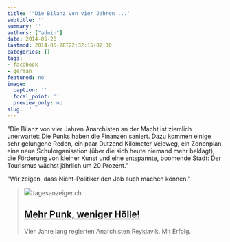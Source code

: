 ```yaml
---
title: '"Die Bilanz von vier Jahren ...'
subtitle: ''
summary: ''
authors: ["admin"]
date: 2014-05-28
lastmod: 2014-05-28T22:32:15+02:00
categories: []
tags:
- facebook
- german
featured: no
image:
  caption: ''
  focal_point: ''
  preview_only: no
slug: ''
---
```

"Die Bilanz von vier Jahren Anarchisten an der Macht ist ziemlich unerwartet: Die Punks haben die Finanzen saniert. Dazu kommen einige sehr gelungene Reden, ein paar Dutzend Kilometer Veloweg, ein Zonenplan, eine neue Schulorganisation (über die sich heute niemand mehr beklagt), die Förderung von kleiner Kunst und eine entspannte, boomende Stadt: Der Tourismus wächst jährlich um 20 Prozent."

"Wir zeigen, dass Nicht-Politiker den Job auch machen können."
> [![](https://cdn.unitycms.io/image/ocroped/1200,1200,1000,1000,0,0/JnPlCHn5PUw/2-XG46xg4lB9j2o5259FQu.jpg)](http://www.tagesanzeiger.ch/ausland/europa/Mehr-Punk-weniger-Hoelle-/story/25977893)
> tagesanzeiger.ch
> ## [Mehr Punk, weniger Hölle!](http://www.tagesanzeiger.ch/ausland/europa/Mehr-Punk-weniger-Hoelle-/story/25977893)
>
>Vier Jahre lang regierten Anarchisten Reykjavik. Mit Erfolg.


